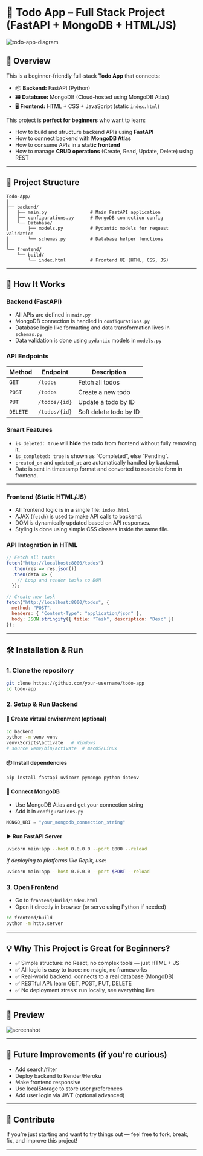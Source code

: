 # 📝 Todo App – Full Stack Project (FastAPI + MongoDB + HTML/JS)

![todo-app-diagram](https://architecture-diagram.png) 

## 📌 Overview

This is a beginner-friendly full-stack **Todo App** that connects:

* 📦 **Backend:** FastAPI (Python)
* 🗃️ **Database:** MongoDB (Cloud-hosted using MongoDB Atlas)
* 🖥️ **Frontend:** HTML + CSS + JavaScript (static `index.html`)

This project is **perfect for beginners** who want to learn:

* How to build and structure backend APIs using **FastAPI**
* How to connect backend with **MongoDB Atlas**
* How to consume APIs in a **static frontend**
* How to manage **CRUD operations** (Create, Read, Update, Delete) using REST

---

## 📁 Project Structure

```
Todo-App/
│
├── backend/
│   ├── main.py                # Main FastAPI application
│   ├── configurations.py      # MongoDB connection config
│   └── Database/
│       ├── models.py          # Pydantic models for request validation
│       └── schemas.py         # Database helper functions
│
└── frontend/
    └── build/
        └── index.html         # Frontend UI (HTML, CSS, JS)
```

---

## 🚀 How It Works

### Backend (FastAPI)

* All APIs are defined in `main.py`
* MongoDB connection is handled in `configurations.py`
* Database logic like formatting and data transformation lives in `schemas.py`
* Data validation is done using `pydantic` models in `models.py`

### API Endpoints

| Method   | Endpoint      | Description            |
| -------- | ------------- | ---------------------- |
| `GET`    | `/todos`      | Fetch all todos        |
| `POST`   | `/todos`      | Create a new todo      |
| `PUT`    | `/todos/{id}` | Update a todo by ID    |
| `DELETE` | `/todos/{id}` | Soft delete todo by ID |

### Smart Features

* `is_deleted: true` will **hide** the todo from frontend without fully removing it.
* `is_completed: true` is shown as “Completed”, else “Pending”.
* `created_on` and `updated_at` are automatically handled by backend.
* Date is sent in timestamp format and converted to readable form in frontend.

---

### Frontend (Static HTML/JS)

* All frontend logic is in a single file: `index.html`
* AJAX (`fetch`) is used to make API calls to backend.
* DOM is dynamically updated based on API responses.
* Styling is done using simple CSS classes inside the same file.

### API Integration in HTML

```js
// Fetch all tasks
fetch("http://localhost:8000/todos")
  .then(res => res.json())
  .then(data => {
    // Loop and render tasks to DOM
  });

// Create new task
fetch("http://localhost:8000/todos", {
  method: "POST",
  headers: { "Content-Type": "application/json" },
  body: JSON.stringify({ title: "Task", description: "Desc" })
});
```

---

## 🛠️ Installation & Run

### 1. Clone the repository

```bash
git clone https://github.com/your-username/todo-app
cd todo-app
```

### 2. Setup & Run Backend

#### 🐍 Create virtual environment (optional)

```bash
cd backend
python -m venv venv
venv\Scripts\activate   # Windows
# source venv/bin/activate  # macOS/Linux
```

#### 📦 Install dependencies

```bash
pip install fastapi uvicorn pymongo python-dotenv
```

#### 🔗 Connect MongoDB

* Use MongoDB Atlas and get your connection string
* Add it in `configurations.py`

```python
MONGO_URI = "your_mongodb_connection_string"
```

#### ▶️ Run FastAPI Server

```bash
uvicorn main:app --host 0.0.0.0 --port 8000 --reload
```

*If deploying to platforms like Replit, use:*

```bash
uvicorn main:app --host 0.0.0.0 --port $PORT --reload
```

### 3. Open Frontend

* Go to `frontend/build/index.html`
* Open it directly in browser (or serve using Python if needed)

```bash
cd frontend/build
python -m http.server
```

---

## 💡 Why This Project is Great for Beginners?

* ✅ Simple structure: no React, no complex tools — just HTML + JS
* ✅ All logic is easy to trace: no magic, no frameworks
* ✅ Real-world backend: connects to a real database (MongoDB)
* ✅ RESTful API: learn GET, POST, PUT, DELETE
* ✅ No deployment stress: run locally, see everything live

---

## 📸 Preview

![screenshot](https://i.imgur.com/your-preview-url.png) <!-- Replace with actual screenshots -->

---

## 🧠 Future Improvements (if you're curious)

* Add search/filter
* Deploy backend to Render/Heroku
* Make frontend responsive
* Use localStorage to store user preferences
* Add user login via JWT (optional advanced)

---

## 🙌 Contribute

If you’re just starting and want to try things out — feel free to fork, break, fix, and improve this project!

---
